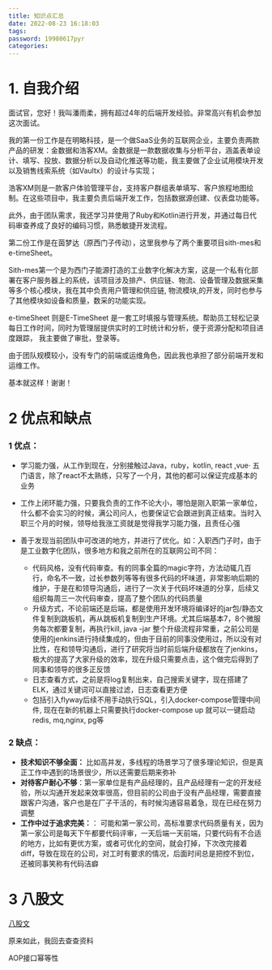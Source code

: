 ```yaml
---
title: 知识点汇总
date: 2022-08-23 16:18:03
tags:
password: 19980617pyr
categories: 
---
```


# 1. 自我介绍

面试官，您好！我叫潘雨柔，拥有超过4年的后端开发经验。非常高兴有机会参加这次面试。

我的第一份工作是在明略科技，是一个做SaaS业务的互联网企业，主要负责两款产品的研发：金数据和浩客XM。金数据是一款数据收集与分析平台，涵盖表单设计、填写、投放、数据分析以及自动化推送等功能，我主要做了企业试用模块开发以及销售线索系统（如Vaultx）的设计与实现；

浩客XM则是一款客户体验管理平台，支持客户群组表单填写、客户旅程地图绘制。在这些项目中，我主要负责后端开发工作，包括数据源创建、仪表盘功能等。

此外，由于团队需求，我还学习并使用了Ruby和Kotlin进行开发，并通过每日代码审查养成了良好的编码习惯，熟悉敏捷开发流程。



第二份工作是在茵梦达（原西门子传动），这里我参与了两个重要项目sith-mes和e-timeSheet。

Sith-mes第一个是为西门子能源打造的工业数字化解决方案，这是一个私有化部署在客户服务器上的系统，该项目涉及排产、供应链、物流、设备管理及数据采集等多个核心模块，我在其中负责用户管理和供应链, 物流模块,的开发，同时也参与了其他模块如设备和质量，数采的功能实现。

e-timeSheet 则是E-TimeSheet 是一套工时填报与管理系统。帮助员工轻松记录每日工作时间，同时为管理层提供实时的工时统计和分析，便于资源分配和项目进度跟踪， 我主要做了审批，登录等。

由于团队规模较小，没有专门的前端或运维角色，因此我也承担了部分前端开发和运维工作。



基本就这样！谢谢！



# 2 优点和缺点

### 1 优点：

- 学习能力强，从工作到现在，分别接触过Java，ruby，kotlin, react ,vue· 五门语言，除了react不太熟练，只写了一个月，其他的都可以保证完成基本的业务

- 工作上闭环能力强，只要我负责的工作不论大小，哪怕是刚入职第一家单位，什么都不会实习的时候，满公司问人，也要保证它会跟进到真正结束。当时入职三个月的时候，领导给我涨工资就是觉得我学习能力强，且责任心强
- 善于发现当前团队中可改进的地方，并进行了优化。如：入职西门子时，由于是工业数字化团队，很多地方和我之前所在的互联网公司不同：
  - 代码风格，没有代码审查。有的同事全篇的magic字符，方法动辄几百行，命名不一致，过⻓参数列等等有很多代码的坏味道，非常影响后期的维护，于是在和领导沟通后，进行了一次关于代码坏味道的分享，后续又组织每周三一次代码审查，提高了整个团队的代码质量
  - 升级方式，不论前端还是后端，都是使用开发环境将编译好的jar包/静态文件复制到跳板机，再从跳板机复制到生产环境。尤其后端基本7，8个微服务每次都要复制，再执行kill, java -jar 整个升级流程非常重，之前公司是使用的jenkins进行持续集成的，但由于目前的同事没使用过，所以没有对比性，在和领导沟通后，进行了研究将当时前后端升级都放在了jenkins，极大的提高了大家升级的效率，现在升级只需要点击，这个做完后得到了同事和领导的很多正反馈
  - 日志查看方式，之前是将log复制出来，自己搜索关键字，现在搭建了ELK，通过关键词可以直接过滤，日志查看更方便
  - 包括引入flyway后续不用手动执行SQL，引入docker-compose管理中间件, 现在在新的机器上只需要执行docker-compose up 就可以一键启动redis, mq,nginx, pg等

### 2 缺点：

- **技术知识不够全面：** 比如高并发，多线程的场景学习了很多理论知识，但是真正工作中遇到的场景很少，所以还需要后期来弥补
- **对待客户耐心不够**：第一家单位是有产品经理的，且产品经理有一定的开发经验，所以沟通开发起来效率很高，但目前的公司由于没有产品经理，需要直接跟客户沟通，客户也是在厂子干活的，有时候沟通容易着急，现在已经在努力调整
- **工作中过于追求完美：**： 可能和第一家公司，高标准要求代码质量有关，因为第一家公司是每天下午都要代码评审，一天后端一天前端，只要代码有不合适的地方，比如有更优方案，或者可优化的空间，就会打掉，下次改完接着diff，导致在现在的公司，对工时有要求的情况，后面时间总是把控不到位，还被同事笑称有代码洁癖

# 3 八股文

[ 八股文]( https://pyr9.github.io/%E5%85%AB%E8%82%A1%E6%96%87/)



原来如此，我回去查查资料

AOP接口幂等性
